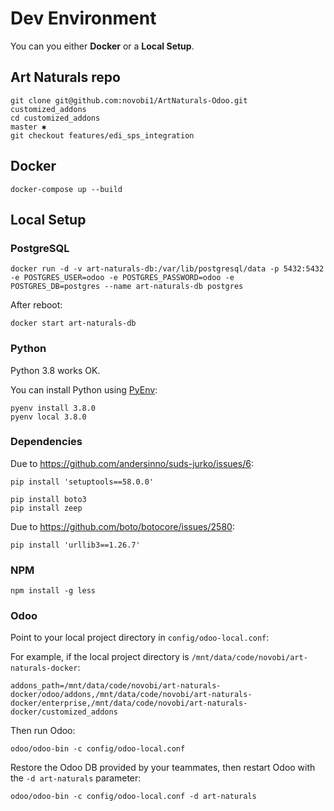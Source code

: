 # Dev Environment
You can you either **Docker** or a **Local Setup**.

## Art Naturals repo
```
git clone git@github.com:novobi1/ArtNaturals-Odoo.git customized_addons
cd customized_addons                                                                                                                                   master ✱
git checkout features/edi_sps_integration
```

## Docker
```code
docker-compose up --build
```

## Local Setup

### PostgreSQL
```code
docker run -d -v art-naturals-db:/var/lib/postgresql/data -p 5432:5432 -e POSTGRES_USER=odoo -e POSTGRES_PASSWORD=odoo -e POSTGRES_DB=postgres --name art-naturals-db postgres
```

After reboot:

```code
docker start art-naturals-db
```


### Python
Python 3.8 works OK.

You can install Python using [PyEnv](https://github.com/pyenv/pyenv):

```code
pyenv install 3.8.0
pyenv local 3.8.0
```

### Dependencies
Due to https://github.com/andersinno/suds-jurko/issues/6:

```code
pip install 'setuptools==58.0.0'
```

```code
pip install boto3
pip install zeep
```

Due to https://github.com/boto/botocore/issues/2580:

```code
pip install 'urllib3==1.26.7'
```


### NPM
```code
npm install -g less
```

### Odoo
Point to your local project directory in ```config/odoo-local.conf```:

For example, if the local project directory is ```/mnt/data/code/novobi/art-naturals-docker```:
```
addons_path=/mnt/data/code/novobi/art-naturals-docker/odoo/addons,/mnt/data/code/novobi/art-naturals-docker/enterprise,/mnt/data/code/novobi/art-naturals-docker/customized_addons
```

Then run Odoo:

```code
odoo/odoo-bin -c config/odoo-local.conf 
```

Restore the Odoo DB provided by your teammates, then restart Odoo with the ```-d art-naturals``` parameter:

```code
odoo/odoo-bin -c config/odoo-local.conf -d art-naturals
```
